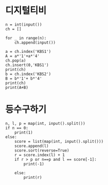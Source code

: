 디지털티비
=============
    n = int(input())
    ch = []

    for _ in range(n):
        ch.append(input())

    a = ch.index('KBS1')
    A = a*'1'+a*'4'
    ch.pop(a)
    ch.insert(0,'KBS1')
    print(ch)
    b = ch.index('KBS2')
    B = b*'1'+ b*'4'
    print(ch)
    print(A+B)
    
등수구하기    
=============
    n, l, p = map(int, input().split())
    if n == 0:
        print(1)
    else:
        score = list(map(int, input().split()))
        score.append(l)
        score.sort(reverse=True)
        r = score.index(l) + 1
        if r > p or n==p and l == score[-1]:
            print(-1)

        else:
            print(r)
